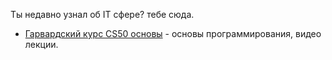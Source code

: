 Ты недавно узнал об IT сфере? тебе сюда.

- [Гарвардский курс CS50 основы](../Sources/Materials/Гарвардский%20курс%20CS50%20основы.md) - основы программирования, видео лекции.

